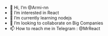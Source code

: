 - 👋 Hi, I’m @Armi-nn
- 👀 I’m interested in React
- 🌱 I’m currently learning nodejs
- 💞️ I’m looking to collaborate on Big Companies
- 📫 How to reach me in Telegram : @MrReact 
<!---
Armi-nn/Armi-nn is a ✨ special ✨ repository because its `README.md` (this file) appears on your GitHub profile.
You can click the Preview link to take a look at your changes.
--->

